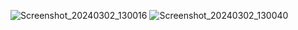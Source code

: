 ![Screenshot_20240302_130016](https://github.com/Arjun6112/CameraXTemplate/assets/42464122/f03d3b45-b9f0-4ebb-b8be-2f58561c9a01)
![Screenshot_20240302_130040](https://github.com/Arjun6112/CameraXTemplate/assets/42464122/559bfef0-4de0-41b7-b782-01c176216973)

